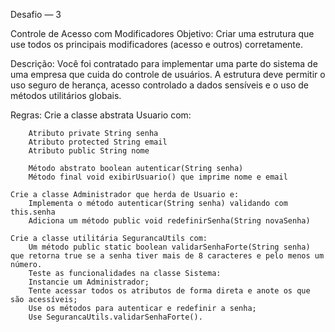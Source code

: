 Desafio — 3

Controle de Acesso com Modificadores
Objetivo: Criar uma estrutura que use todos os principais modificadores (acesso e outros) corretamente.

Descrição:
	Você foi contratado para implementar uma parte do sistema de uma empresa que cuida do controle de usuários. A estrutura deve permitir o uso seguro de herança, acesso controlado a dados sensíveis e o uso de métodos utilitários globais.

Regras:
	Crie a classe abstrata Usuario com:

		Atributo private String senha
		Atributo protected String email
		Atributo public String nome

		Método abstrato boolean autenticar(String senha)
		Método final void exibirUsuario() que imprime nome e email

	Crie a classe Administrador que herda de Usuario e:
		Implementa o método autenticar(String senha) validando com this.senha
		Adiciona um método public void redefinirSenha(String novaSenha)

	Crie a classe utilitária SegurancaUtils com:
		Um método public static boolean validarSenhaForte(String senha) que retorna true se a senha tiver mais de 8 caracteres e pelo menos um número.
		Teste as funcionalidades na classe Sistema:
		Instancie um Administrador;
		Tente acessar todos os atributos de forma direta e anote os que são acessíveis;
		Use os métodos para autenticar e redefinir a senha;
		Use SegurancaUtils.validarSenhaForte().
